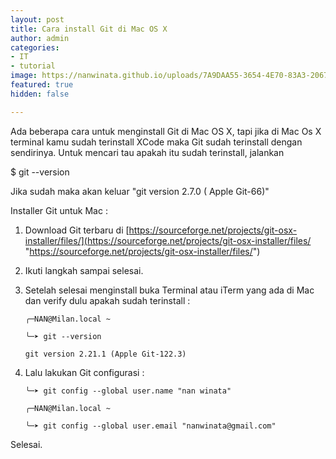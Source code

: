 ```yaml
---
layout: post
title: Cara install Git di Mac OS X
author: admin
categories:
- IT
- tutorial
image: https://nanwinata.github.io/uploads/7A9DAA55-3654-4E70-83A3-206764081B2C.png
featured: true
hidden: false

---
```

Ada beberapa cara untuk menginstall Git di Mac OS X, tapi jika di Mac Os X terminal kamu sudah terinstall XCode maka Git sudah terinstall dengan sendirinya. Untuk mencari tau apakah itu sudah terinstall, jalankan

$ git --version

Jika sudah maka akan keluar "git version 2.7.0 ( Apple Git-66)"

Installer Git untuk Mac :

1. Download Git terbaru di [https://sourceforge.net/projects/git-osx-installer/files/](https://sourceforge.net/projects/git-osx-installer/files/ "https://sourceforge.net/projects/git-osx-installer/files/")
2. Ikuti langkah sampai selesai.
3. Setelah selesai menginstall buka Terminal atau iTerm yang ada di Mac dan verify dulu apakah sudah terinstall :

       ╭─NAN@Milan.local ~

       ╰─➤ git --version

       git version 2.21.1 (Apple Git-122.3)
4. Lalu lakukan Git configurasi :

       ╰─➤ git config --global user.name "nan winata"

       ╭─NAN@Milan.local ~

       ╰─➤ git config --global user.email "nanwinata@gmail.com"

Selesai.